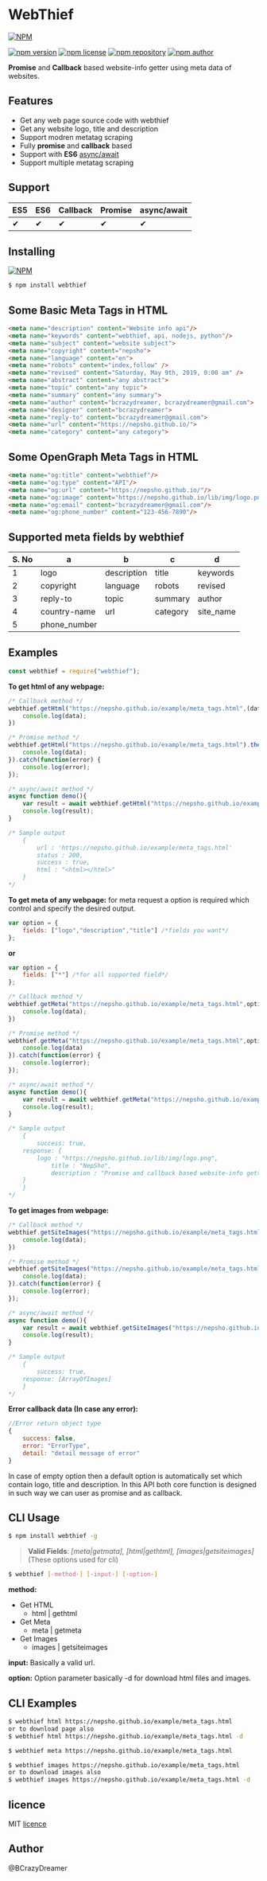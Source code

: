 # WebThief
[![NPM](https://nodei.co/npm/webthief.png)](https://nodei.co/npm/webthief/)

[![npm version](https://img.shields.io/npm/v/webthief.svg?style=flat-square)](https://www.npmjs.org/package/webthief)
[![npm license](https://img.shields.io/static/v1.svg?label=License&message=MIT&color=informational)](https://github.com/nepsho/webthief/blob/master/LICENSE)
[![npm repository](https://img.shields.io/static/v1.svg?label=Repository&message=GitHub&color=yellow)](https://github.com/nepsho/webthief)
[![npm author](https://img.shields.io/static/v1.svg?label=Author&message=bcrazydreamer&color=success)](https://www.npmjs.com/~bcrazydreamer)

**Promise** and **Callback** based website-info getter using meta data of websites.
## Features
- Get any web page source code with webthief
- Get any website logo, title and description
- Support modren metatag scraping
- Fully **promise** and **callback** based
- Support with **ES6** [async/await](https://en.wikipedia.org/wiki/Async/await)
- Support multiple metatag scraping

## Support
ES5 | ES6 | Callback | Promise |async/await|
--- | --- | --- | --- | --- |
✔|✔|✔|✔|✔|✔

## Installing 
[![NPM](https://nodei.co/npm/webthief.png?mini=true)](https://nodei.co/npm/webthief/)

```bash
$ npm install webthief
```
## Some Basic Meta Tags in HTML
```html
<meta name="description" content="Website info api"/>
<meta name="keywords" content="webthief, api, nodejs, python"/>
<meta name="subject" content="website subject">
<meta name="copyright" content="nepsho">
<meta name="language" content="en">
<meta name="robots" content="index,follow" />
<meta name="revised" content="Saturday, May 9th, 2019, 0:00 am" />
<meta name="abstract" content="any abstract">
<meta name="topic" content="any topic">
<meta name="summary" content="any summary">
<meta name="author" content="bcrazydreamer, bcrazydreamer@gmail.com">
<meta name="designer" content="bcrazydreamer">
<meta name="reply-to" content="bcrazydreamer@gmail.com">
<meta name="url" content="https://nepsho.github.io/">
<meta name="category" content="any category">
```
## Some OpenGraph Meta Tags in HTML
```html
<meta name="og:title" content="webthief"/>
<meta name="og:type" content="API"/>
<meta name="og:url" content="https://nepsho.github.io/"/>
<meta name="og:image" content="https://nepsho.github.io/lib/img/logo.png"/>
<meta name="og:email" content="bcrazydreamer@gmail.com"/>
<meta name="og:phone_number" content="123-456-7890"/>
```

## Supported meta fields by webthief
|S. No|a|b|c|d|
| --- | --- | --- | --- | --- |
|1|logo|description|title|keywords|subject|
|2|copyright|language|robots|revised|abstract|
|3|reply-to|topic|summary|author|designer|
|4|country-name|url|category|site_name|email|
|5|phone_number|

## Examples

```js
const webthief = require("webthief");
```
**To get html of any webpage:**
```js
/* Callback method */
webthief.getHtml("https://nepsho.github.io/example/meta_tags.html",(data)=>{
    console.log(data);
})

/* Promise method */
webthief.getHtml("https://nepsho.github.io/example/meta_tags.html").then(function(data) {
	console.log(data);
}).catch(function(error) {
	console.log(error);
});

/* async/await method */
async function demo(){
    var result = await webthief.getHtml("https://nepsho.github.io/example/meta_tags.html");
    console.log(result);
} 

/* Sample output 
    { 
        url : 'https://nepsho.github.io/example/meta_tags.html'
        status : 200,
        success : true,
        html : "<html></html>"
    }
*/
```

**To get meta of any webpage:**
for meta request a option is required which control and specify the desired output. 
```js
var option = {
    fields: ["logo","description","title"] /*fields you want*/
};
```
**or**
```js
var option = {
    fields: ["*"] /*for all supported field*/
};
```
```js
/* Callback method */
webthief.getMeta("https://nepsho.github.io/example/meta_tags.html",option,(data)=>{
    console.log(data);
})

/* Promise method */
webthief.getMeta("https://nepsho.github.io/example/meta_tags.html",option).then(function(data){
    console.log(data)
}).catch(function(error) {
	console.log(error);
});

/* async/await method */
async function demo(){
    var result = await webthief.getMeta("https://nepsho.github.io/example/meta_tags.html",option);
    console.log(result);
} 

/* Sample output 
    {
    	success: true,
	response: {
		logo : "https://nepsho.github.io/lib/img/logo.png",
        	title : "NepSho",
        	description : "Promise and callback based website-info getter using metadata of websites..."
	}
    }
*/
```
**To get images from webpage:**
```js
/* Callback method */
webthief.getSiteImages("https://nepsho.github.io/example/meta_tags.html",(data)=>{
    console.log(data);
})

/* Promise method */
webthief.getSiteImages("https://nepsho.github.io/example/meta_tags.html").then(function(data) {
	console.log(data);
}).catch(function(error) {
	console.log(error);
});

/* async/await method */
async function demo(){
    var result = await webthief.getSiteImages("https://nepsho.github.io/example/meta_tags.html");
    console.log(result);
} 

/* Sample output 
    {
    	success: true,
	response: [ArrayOfImages]
    }
*/
```

**Error callback data (In case any error):**
```js
//Error return object type
{
    success: false,
    error: "ErrorType",
    detail: "detail message of error"
}
```
In case of empty option then a default option is automatically set which contain logo, title and description.
In this API both core function is designed in such way we can user as promise and as callback.
## CLI Usage
```bash
$ npm install webthief -g
```
>**Valid Fields**: *[meta|getmata], [html|gethtml], [images|getsiteimages]*
>(These options used for cli)

```bash
$ webthief [-method-] [-input-] [-option-]
```
**method:**
 - Get HTML
     - html | gethtml
 - Get Meta
     - meta | getmeta
 - Get Images
     - images | getsiteimages
    
**input:** Basically a valid url.

**option:** Option parameter basically -d for download html files and images. 
## CLI Examples
```bash
$ webthief html https://nepsho.github.io/example/meta_tags.html
or to download page also
$ webthief html https://nepsho.github.io/example/meta_tags.html -d
```

```bash
$ webthief meta https://nepsho.github.io/example/meta_tags.html
```
```bash
$ webthief images https://nepsho.github.io/example/meta_tags.html
or to download images also
$ webthief images https://nepsho.github.io/example/meta_tags.html -d
```

## licence
MIT [licence](https://opensource.org/licenses/MIT)

## Author
@BCrazyDreamer
